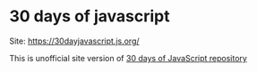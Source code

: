 # 30 days of javascript

Site: https://30dayjavascript.js.org/ 

This is unofficial site version of [30 days of JavaScript repository](https://github.com/Asabeneh/30-Days-Of-JavaScript)
